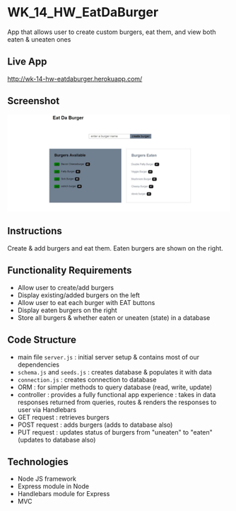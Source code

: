 # WK_14_HW_EatDaBurger

App that allows user to create custom burgers, eat them, and view both eaten & uneaten ones

## Live App

http://wk-14-hw-eatdaburger.herokuapp.com/

## Screenshot

![screenshot 2019-01-12](https://github.com/cmpsaints/WK_14_HW_EatDaBurger/blob/master/screenshots/EatDaBurger.jpg)

## Instructions
Create & add burgers and eat them. Eaten burgers are shown on the right.

## Functionality Requirements
- Allow user to create/add burgers
- Display existing/added burgers on the left
- Allow user to eat each burger with EAT buttons
- Display eaten burgers on the right
- Store all burgers & whether eaten or uneaten (state) in a database

## Code Structure
- main file `server.js` : initial server setup & contains most of our dependencies
- `schema.js` and `seeds.js` : creates database & populates it with data
- `connection.js` : creates connection to database
- ORM : for simpler methods to query database (read, write, update)
- controller : provides a fully functional app experience : takes in data responses returned from queries, routes & renders the responses to user via Handlebars
- GET request : retrieves burgers
- POST request : adds burgers (adds to database also)
- PUT request : updates status of burgers from "uneaten" to "eaten" (updates to database also)

## Technologies
- Node JS framework
- Express module in Node
- Handlebars module for Express
- MVC